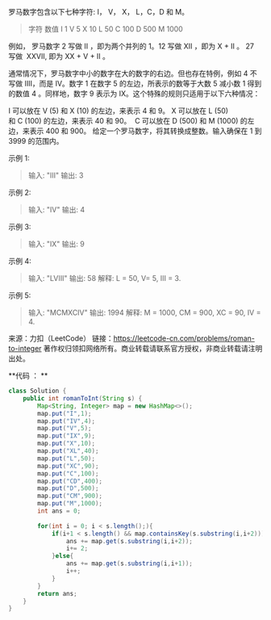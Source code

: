 罗马数字包含以下七种字符: I， V， X， L，C，D 和 M。

> 字符          数值
> I             1
> V             5
> X             10
> L             50
> C             100
> D             500
> M             1000

例如， 罗马数字 2 写做 II ，即为两个并列的 1。12 写做 XII ，即为 X + II 。 27 写做  XXVII, 即为 XX + V + II 。

通常情况下，罗马数字中小的数字在大的数字的右边。但也存在特例，例如 4 不写做 IIII，而是 IV。数字 1 在数字 5 的左边，所表示的数等于大数 5 减小数 1 得到的数值 4 。同样地，数字 9 表示为 IX。这个特殊的规则只适用于以下六种情况：

I 可以放在 V (5) 和 X (10) 的左边，来表示 4 和 9。
X 可以放在 L (50) 和 C (100) 的左边，来表示 40 和 90。 
C 可以放在 D (500) 和 M (1000) 的左边，来表示 400 和 900。
给定一个罗马数字，将其转换成整数。输入确保在 1 到 3999 的范围内。

示例 1:

> 输入: "III"
> 输出: 3

示例 2:

> 输入: "IV"
> 输出: 4

示例 3:

> 输入: "IX"
> 输出: 9

示例 4:

> 输入: "LVIII"
> 输出: 58
> 解释: L = 50, V= 5, III = 3.

示例 5:

> 输入: "MCMXCIV"
> 输出: 1994
> 解释: M = 1000, CM = 900, XC = 90, IV = 4.

来源：力扣（LeetCode）
链接：https://leetcode-cn.com/problems/roman-to-integer
著作权归领扣网络所有。商业转载请联系官方授权，非商业转载请注明出处。

**代码 ： **

```java
class Solution {
    public int romanToInt(String s) {
        Map<String, Integer> map = new HashMap<>();
        map.put("I",1);
        map.put("IV",4);
        map.put("V",5);
        map.put("IX",9);
        map.put("X",10);
        map.put("XL",40);
        map.put("L",50);
        map.put("XC",90);
        map.put("C",100);
        map.put("CD",400);
        map.put("D",500);
        map.put("CM",900);
        map.put("M",1000);
        int ans = 0;
        
        for(int i = 0; i < s.length();){
            if(i+1 < s.length() && map.containsKey(s.substring(i,i+2))){
                ans += map.get(s.substring(i,i+2));
                i+= 2;
            }else{
                ans += map.get(s.substring(i,i+1));
                i++;
            }
        }
        return ans;
    }
}
```

